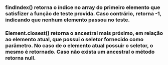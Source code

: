### findIndex() retorna o índice no array do primeiro elemento que satisfizer a função de teste provida. Caso contrário, retorna -1, indicando que nenhum elemento passou no teste.

### Element.closest() retorna o ancestral mais próximo, em relação ao elemento atual, que possui o seletor fornecido como parâmetro. No caso de o elemento atual possuir o seletor, o mesmo é retornado.  Caso não exista um ancestral o método retorna null.
